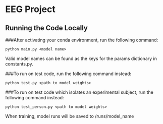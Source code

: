 # EEG Project

## Running the Code Locally

###After activating your conda environment, run the following command:

```
python main.py <model name>
```
Valid model names can be found as the keys for the params dictionary in constants.py. 

###To run on test code, run the following command instead:
```
python test.py <path to model weights>
```

###To run on test code which isolates an experimental subject, run the following command instead:
```
python test_person.py <path to model weights>
```

When training, model runs will be saved to /runs/model_name


